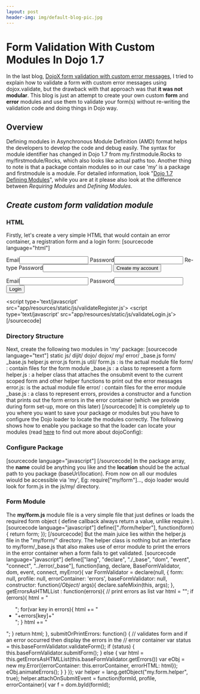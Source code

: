 ```yaml
---
layout: post
header-img: img/default-blog-pic.jpg
---
```


# Form Validation With Custom Modules In Dojo 1.7

In the last blog, [DojoX form validation with custom error messages](/2012/04/24/dojox-form-validation-with-custom-error-messages/), I tried to explain how to validate a form with custom error messages using dojox.validate, but the drawback with that approach was that **it was not modular**. This blog is just an attempt to create your own custom **form** and **error** modules and use them to validate your form(s) without re-writing the validation code and doing things in Dojo way. 

## Overview

Defining modules in Asynchronous Module Definition (AMD) format helps the developers to develop the code and debug easily. The syntax for module identifier has changed in Dojo 1.7 from my.firstmodule.Rocks to my/firstmodule/Rocks, which also looks like actual paths too. Another thing to note is that a package contain modules so in our case 'my' is a package and firstmodule is a module. For detailed information, look "[Dojo 1.7 Defining Modules](http://dojotoolkit.org/documentation/tutorials/1.7/modules/)", while you are at it please also look at the difference between _Requiring Modules_ and _Defining Modules_. 

## _Create custom form validation module_

### HTML

Firstly, let's create a very simple HTML that would contain an error container, a registration form and a login form: [sourcecode language="html"] <div id='errors'></div> <form name='register' id='register-form' method='POST' action="/register/"> <label for='remail'>Email</label><input type='text' value='' name='email' id='remail'/> <label for='rpassword'>Password</label><input type='password' value='' name='password' id='rpassword'/> <label for='rrepassword'>Re-type Password</label><input type='password' value='' name='repassword' id='rrepassword'/> <input type='submit' class='button' id='submit-register' value='Create my account' /> </form> <form name='login' id='login-form' method='POST' action="/login/"> <label for='lemail'>Email</label><input type='text' value='' name='email' id='lemail'/> <label for='lpassword'>Password</label><input type='password' value='' name='password' id='lpassword'/> <input type='submit' class='button' id='submit-login' value='Login' /> </form> <!-- The contents of these two files are included at the end on this blog--> <script type='text/javascript' src="app/resources/static/js/validateRegister.js'></script> <script type='text/javascript' src="app/resources/static/js/validateLogin.js'></script> [/sourcecode] 

### Directory Structure

Next, create the following two modules in 'my' package: [sourcecode language="text"] static js/ dijit/ dojo/ dojox/ my/ error/ _base.js form/ _base.js helper.js error.js form.js util/ form.js : is the actual module file form/ : contain files for the form module _base.js : a class to represent a form helper.js : a helper class that attaches the onsubmit event to the current scoped form and other helper functions to print out the error messages error.js: is the actual module file error/ : contain files for the error module _base.js : a class to represent errors, provides a constructor and a function that prints out the form errors in the error container (which we provide during form set-up, more on this later) [/sourcecode] It is completely up to you where you want to save your package or modules but you have to configure the Dojo loader to locate the modules correctly. The following shows how to enable you package so that the loader can locate your modules (read [here](http://dojotoolkit.org/documentation/tutorials/1.7/dojo_config/) to find out more about dojoConfig): 

### Configure Package

[sourcecode language="javascript"] <script> var dojoConfig = { baseUrl: "'js/", tlmSiblingOfDojo: false, packages: [ { name: "dojo", location: "dojo" }, { name: "dijit", location: "dijit" }, { name: "dojox", location: "dojox" }, { name: "util", location: "util" }, { name: "my", location: "my" } ], async: true, aliases: [ ["ready", "dojo/ready"], ["xvalidate", "dojox/validate"], ["xcheck", "dojox/validate/check"], ["xweb", "dojox/validate/web"], ["dom","dojo/dom"], ["connect","dojo/_base/connect"], ["event","dojo/_base/event"], ["declare", "dojo/_base/declare"], ["lang", "dojo/_base/lang"], ["dom-class", "dojo/dom-class"], ] }; </script> [/sourcecode] In the package array, the **name** could be anything you like and the **location** should be the actual path to you package (baseUrl/location). From now on all our modules wiould be accessible via 'my', Eg: require["my/form"]..., dojo loader would look for form.js in the js/my/ directory. 

### Form Module

The **my/form.js** module file is a very simple file that just defines or loads the required form object ( define callback always return a value, unlike require ). [sourcecode language="javascript"] define(["./form/helper"], function(form){ return form; }); [/sourcecode] But the main juice lies within the helper.js file in the "my/form/" directory. The helper class is nothing but an interface to my/form/_base.js that also makes use of error module to print the errors in the error container when a form fails to get validated. [sourcecode language="javascript"] define(["lang", "declare", "./_base", "dom", "event", "connect", "../error/_base"], function(lang, declare, BaseFormValidator, dom, event, connect, myError){ var FormValidator = declare(null, { form: null, profile: null, errorContainer: 'errors', baseFormValidator: null, constructor: function(/*Object*/ args){ declare.safeMixin(this, args); }, getErrorsAsHTMLList : function(errors){ // print errors as list var html = ""; if (errors){ html = "<ul>"; for(var key in errors){ html += "<li>"+errors[key]+"</li>"; } html += "</ul>"; } return html; }, submitOrPrintErrors: function() { // validates form and if an error occurred then display the errors in the // error container var status = this.baseFormValidator.validateForm(); if (status) { this.baseFormValidator.submitForm(); } else { var html = this.getErrorsAsHTMLList(this.baseFormValidator.getErrors()) var eObj = new my.Error({errorContainer: this.errorContainer, errorHTML: html}); eObj.animateErrors(); } } }); var helper = lang.getObject("my.form.helper", true); helper.attachOnSubmitEvent = function(formId, profile, errorContainer){ var f = dom.byId(formId);